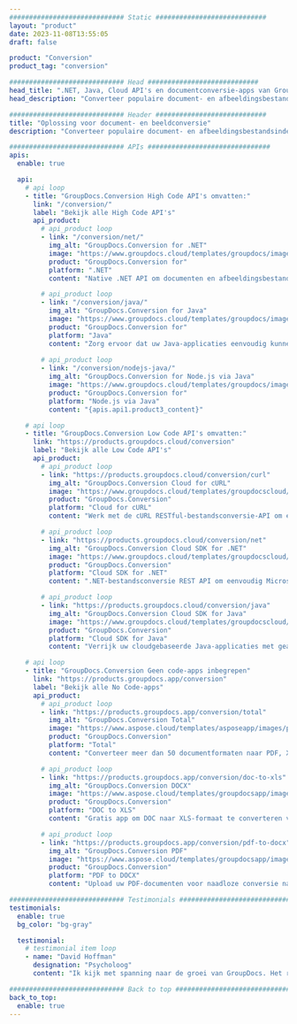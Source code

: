 ```yaml
---
############################# Static ############################
layout: "product"
date: 2023-11-08T13:55:05
draft: false

product: "Conversion"
product_tag: "conversion"

############################# Head ############################
head_title: ".NET, Java, Cloud API's en documentconversie-apps van GroupDocs"
head_description: "Converteer populaire document- en afbeeldingsbestandsindelingen op elk platform met app- en API-gebaseerde oplossingen."

############################# Header ############################
title: "Oplossing voor document- en beeldconversie"
description: "Converteer populaire document- en afbeeldingsbestandsindelingen op elk platform met app- en API-gebaseerde oplossingen."

############################# APIs ###############################
apis:
  enable: true

  api:
    # api loop
    - title: "GroupDocs.Conversion High Code API's omvatten:"
      link: "/conversion/"
      label: "Bekijk alle High Code API's"
      api_product:
        # api_product loop
        - link: "/conversion/net/"
          img_alt: "GroupDocs.Conversion for .NET"
          image: "https://www.groupdocs.cloud/templates/groupdocs/images/product-logos/groupdocs-conversion-net.png"
          product: "GroupDocs.Conversion for"
          platform: ".NET"
          content: "Native .NET API om documenten en afbeeldingsbestandsformaten nauwkeurig te converteren naar elk type .NET-toepassing. Ondersteunt het toevoegen van afbeeldingswatermerken tijdens de conversie."

        # api_product loop
        - link: "/conversion/java/"
          img_alt: "GroupDocs.Conversion for Java"
          image: "https://www.groupdocs.cloud/templates/groupdocs/images/product-logos/groupdocs-conversion-java.png"
          product: "GroupDocs.Conversion for"
          platform: "Java"
          content: "Zorg ervoor dat uw Java-applicaties eenvoudig kunnen converteren tussen alle industriestandaard documentformaten, waaronder Microsoft Office, PDF, HTML, afbeeldingen en vele andere."
          
        # api_product loop
        - link: "/conversion/nodejs-java/"
          img_alt: "GroupDocs.Conversion for Node.js via Java"
          image: "https://www.groupdocs.cloud/templates/groupdocs/images/product-logos/groupdocs-conversion-nodejs-java.png"
          product: "GroupDocs.Conversion for"
          platform: "Node.js via Java"
          content: "{apis.api1.product3_content}"

    # api loop
    - title: "GroupDocs.Conversion Low Code API's omvatten:"
      link: "https://products.groupdocs.cloud/conversion"
      label: "Bekijk alle Low Code API's"
      api_product:
        # api_product loop
        - link: "https://products.groupdocs.cloud/conversion/curl"
          img_alt: "GroupDocs.Conversion Cloud for cURL"
          image: "https://www.groupdocs.cloud/templates/groupdocscloud/images/sdk/272x272/groupdocs_conversion-for-curl.png"
          product: "GroupDocs.Conversion"
          platform: "Cloud for cURL"
          content: "Werk met de cURL RESTful-bestandsconversie-API om eenvoudig Microsoft Office, PDF, e-mail, project, HTML en andere veelgebruikte bestandsindelingen in uw toepassingen te converteren."

        # api_product loop
        - link: "https://products.groupdocs.cloud/conversion/net"
          img_alt: "GroupDocs.Conversion Cloud SDK for .NET"
          image: "https://www.groupdocs.cloud/templates/groupdocscloud/images/sdk/272x272/groupdocs_conversion-for-net.png"
          product: "GroupDocs.Conversion"
          platform: "Cloud SDK for .NET"
          content: ".NET-bestandsconversie REST API om eenvoudig Microsoft Office, PDF, E-mail, Project, HTML en andere veelgebruikte bestandsindelingen op elk platform te converteren met Cloud SDK."

        # api_product loop
        - link: "https://products.groupdocs.cloud/conversion/java"
          img_alt: "GroupDocs.Conversion Cloud SDK for Java"
          image: "https://www.groupdocs.cloud/templates/groupdocscloud/images/sdk/272x272/groupdocs_conversion-for-java.png"
          product: "GroupDocs.Conversion"
          platform: "Cloud SDK for Java"
          content: "Verrijk uw cloudgebaseerde Java-applicaties met geavanceerde documentconversiefuncties op elk platform dat REST-API's kan aanroepen."

    # api loop
    - title: "GroupDocs.Conversion Geen code-apps inbegrepen"
      link: "https://products.groupdocs.app/conversion"
      label: "Bekijk alle No Code-apps"
      api_product:
        # api_product loop
        - link: "https://products.groupdocs.app/conversion/total"
          img_alt: "GroupDocs.Conversion Total"
          image: "https://www.aspose.cloud/templates/asposeapp/images/products/logo/aspose_conversion-app.png"
          product: "GroupDocs.Conversion"
          platform: "Total"
          content: "Converteer meer dan 50 documentformaten naar PDF, XLSX, DOCX, XPS, HTML en meer."

        # api_product loop
        - link: "https://products.groupdocs.app/conversion/doc-to-xls"
          img_alt: "GroupDocs.Conversion DOCX"
          image: "https://www.aspose.cloud/templates/groupdocsapp/images/products/logo/groupdocs_words-app.png"
          product: "GroupDocs.Conversion"
          platform: "DOC to XLS"
          content: "Gratis app om DOC naar XLS-formaat te converteren vanuit elke webbrowser."

        # api_product loop
        - link: "https://products.groupdocs.app/conversion/pdf-to-docx"
          img_alt: "GroupDocs.Conversion PDF"
          image: "https://www.aspose.cloud/templates/groupdocsapp/images/products/logo/groupdocs_pdf-app.png"
          product: "GroupDocs.Conversion"
          platform: "PDF to DOCX"
          content: "Upload uw PDF-documenten voor naadloze conversie naar Word (DOCX)-formaat."

############################# Testimonials ###############################
testimonials:
  enable: true
  bg_color: "bg-gray"

  testimonial:
    # testimonial item loop
    - name: "David Hoffman"
      designation: "Psycholoog"
      content: "Ik kijk met spanning naar de groei van GroupDocs. Het reactievermogen van uw volledige team heeft me enorm geholpen, als ik met iemand bij GroupDocs praat, kan ik garanderen dat er iemand luistert en dingen voor elkaar krijgt."

############################# Back to top ###############################
back_to_top:
  enable: true
---
```

